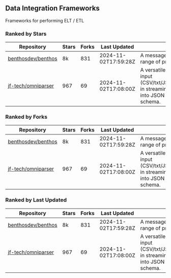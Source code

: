 ## Data Integration Frameworks

Frameworks for performing ELT / ETL

### Ranked by Stars

| Repository | Stars | Forks | Last Updated | Description | 
|------------|-------|-------|--------------|-------------|
| [benthosdev/benthos](https://github.com/benthosdev/benthos) | 8k | 831 | 2024-11-02T17:59:28Z |  A message streaming bridge between a range of protocols. |
| [jf-tech/omniparser](https://github.com/jf-tech/omniparser) | 967 | 69 | 2024-11-02T17:08:00Z |  A versatile ETL library that parses text input (CSV/txt/JSON/XML/EDI/X12/EDIFACT/etc) in streaming fashion and transforms data into JSON output using data-driven schema. |

### Ranked by Forks

| Repository | Stars | Forks | Last Updated | Description | 
|------------|-------|-------|--------------|-------------|
| [benthosdev/benthos](https://github.com/benthosdev/benthos) | 8k | 831 | 2024-11-02T17:59:28Z |  A message streaming bridge between a range of protocols. |
| [jf-tech/omniparser](https://github.com/jf-tech/omniparser) | 967 | 69 | 2024-11-02T17:08:00Z |  A versatile ETL library that parses text input (CSV/txt/JSON/XML/EDI/X12/EDIFACT/etc) in streaming fashion and transforms data into JSON output using data-driven schema. |

### Ranked by Last Updated

| Repository | Stars | Forks | Last Updated | Description | 
|------------|-------|-------|--------------|-------------|
| [benthosdev/benthos](https://github.com/benthosdev/benthos) | 8k | 831 | 2024-11-02T17:59:28Z |  A message streaming bridge between a range of protocols. |
| [jf-tech/omniparser](https://github.com/jf-tech/omniparser) | 967 | 69 | 2024-11-02T17:08:00Z |  A versatile ETL library that parses text input (CSV/txt/JSON/XML/EDI/X12/EDIFACT/etc) in streaming fashion and transforms data into JSON output using data-driven schema. |

